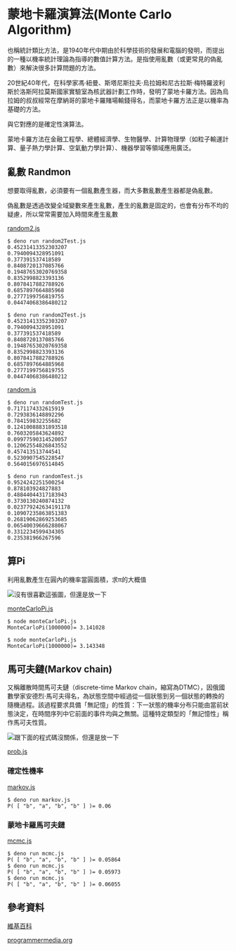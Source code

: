 # 蒙地卡羅演算法(Monte Carlo Algorithm)

也稱統計類比方法，是1940年代中期由於科學技術的發展和電腦的發明，而提出的一種以機率統計理論為指導的數值計算方法。是指使用亂數（或更常見的偽亂數）來解決很多計算問題的方法。

20世紀40年代，在科學家馮·紐曼、斯塔尼斯拉夫·烏拉姆和尼古拉斯·梅特羅波利斯於洛斯阿拉莫斯國家實驗室為核武器計劃工作時，發明了蒙地卡羅方法。因為烏拉姆的叔叔經常在摩納哥的蒙地卡羅賭場輸錢得名，而蒙地卡羅方法正是以機率為基礎的方法。

與它對應的是確定性演算法。

蒙地卡羅方法在金融工程學、總體經濟學、生物醫學、計算物理學（如粒子輸運計算、量子熱力學計算、空氣動力學計算）、機器學習等領域應用廣泛。

## 亂數 Randmon

想要取得亂數，必須要有一個亂數產生器，而大多數亂數產生器都是偽亂數。

偽亂數是透過改變全域變數來產生亂數，產生的亂數是固定的，也會有分布不均的疑慮，所以常常需要加入時間來產生亂數

[random2.js](https://github.com/nohano1l/sa110a/blob/master/hw/midproject/random/random2.js)
```
$ deno run random2Test.js
0.45231413352303207
0.7940094328951091
0.377391537418589 
0.8408720137085766
0.19487653020769358
0.8352998823393136
0.8078417882788926
0.6857897664885968
0.2777199756819755
0.04474068386480212

$ deno run random2Test.js 
0.45231413352303207
0.7940094328951091
0.377391537418589
0.8408720137085766
0.19487653020769358
0.8352998823393136
0.8078417882788926
0.6857897664885968
0.2777199756819755
0.04474068386480212
```

[random.js](https://github.com/nohano1l/sa110a/blob/master/hw/midproject/random/random.js)

```
$ deno run randomTest.js
0.7171174332615919
0.7293836148892296
0.784159832255682
0.12410088831893518
0.7603205843624892
0.09977590314520057
0.12062554826843552
0.457413513744541
0.5230907545228547
0.5640156976514845

$ deno run randomTest.js 
0.9524242251500254
0.878103924827883
0.48844044317183943
0.3730130240874132
0.023779242634191178
0.10907235863851383
0.26819062869253685
0.06540039666288067
0.3312234599434305
0.235381966267596
```

## 算Pi
利用亂數產生在圓內的機率當圓面積，求π的大概值

![沒有很喜歡這張圖，但還是放一下](https://upload.wikimedia.org/wikipedia/commons/thumb/8/84/Pi_30K.gif/330px-Pi_30K.gif)

[monteCarloPi.js](https://github.com/nohano1l/sa110a/blob/master/hw/midproject/monte/monteCarloPi.js)
```
$ node monteCarloPi.js 
MonteCarloPi(1000000)= 3.141028

$ node monteCarloPi.js 
MonteCarloPi(1000000)= 3.143348
```

## 馬可夫鏈(Markov chain)

又稱離散時間馬可夫鏈（discrete-time Markov chain，縮寫為DTMC），因俄國數學家安德烈·馬可夫得名，為狀態空間中經過從一個狀態到另一個狀態的轉換的隨機過程。該過程要求具備「無記憶」的性質：下一狀態的機率分布只能由當前狀態決定，在時間序列中它前面的事件均與之無關。這種特定類型的「無記憶性」稱作馬可夫性質。

![跟下面的程式碼沒關係，但還是放一下](https://upload.wikimedia.org/wikipedia/commons/thumb/2/2b/Markovkate_01.svg/330px-Markovkate_01.svg.png)

[prob.js](https://github.com/nohano1l/sa110a/blob/master/hw/midproject/markov/prob.js)

### 確定性機率

[markov.js](https://github.com/nohano1l/sa110a/blob/master/hw/midproject/markov/markov.js)

```
$ deno run markov.js 
P( [ "b", "a", "b", "b" ] )= 0.06
```

### 蒙地卡羅馬可夫鏈

[mcmc.js](https://github.com/nohano1l/sa110a/blob/master/hw/midproject/markov/mcmc.js)

```
$ deno run mcmc.js
P( [ "b", "a", "b", "b" ] )= 0.05864
$ deno run mcmc.js 
P( [ "b", "a", "b", "b" ] )= 0.05973
$ deno run mcmc.js 
P( [ "b", "a", "b", "b" ] )= 0.06055
```

## 參考資料

[維基百科](https://zh.wikipedia.org/wiki/%E8%92%99%E5%9C%B0%E5%8D%A1%E7%BE%85%E6%96%B9%E6%B3%95)

[programmermedia.org](https://programmermedia.org/root/%E9%99%B3%E9%8D%BE%E8%AA%A0/%E8%AA%B2%E7%A8%8B/%E8%BB%9F%E9%AB%94%E5%B7%A5%E7%A8%8B%E8%88%87%E6%BC%94%E7%AE%97%E6%B3%95/alg/_doc/03-monteCarlo.md)
